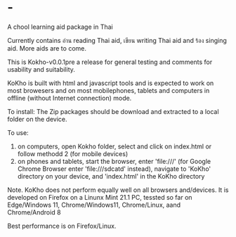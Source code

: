 # -
A chool learning aid package in Thai

Currently contains อ่าน  reading Thai aid, เขียน writing Thai aid and ร้อง singing aid.
More aids are to come.

This is Kokho-v0.0.1pre a release for general testing and comments for usability and suitability. 

KoKho is built with html and javascript tools and is expected to work on most browesers and on most mobilephones, tablets and computers in offline (without Internet connection) mode.

To install:
The Zip packages should be download and extracted to a local folder on the device.

To use:
1) on computers, open Kokho folder, select and click on index.html or follow methodd 2 (for mobile devices)
2) on phones and tablets, start the browser, enter 'file:///' (for Google Chrome Browser enter 'file:///sdcatd' instead), navigate to 'KoKho' directory on your device, and 'index.html' in the KoKho directory

Note. KoKho does not perform equally well on all browsers and/devices. It is developed on Firefox on a Linunx Mint 21.1 PC, tessted so far on Edge/Windows 11, Chrome/Windows11, Chrome/Linux, aand Chrome/Android 8

Best performance is on Firefox/Linux.
